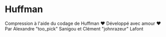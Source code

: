 # Huffman
Compression à l'aide du codage de Huffman
♥ Développé avec amour ♥
Par Alexandre "too_pick" Sanigou et Clément "johnrazeur" Lafont
